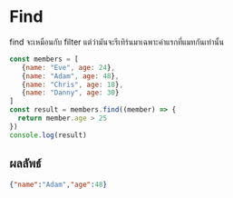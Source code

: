 # Find
find จะเหมือนกับ filter แต่ว่ามันจะรีเทิร์นมาเฉพาะค่าแรกที่แมทกันเท่านั้น
```javascript
const members = [ 
   {name: "Eve", age: 24}, 
   {name: "Adam", age: 48}, 
   {name: "Chris", age: 18}, 
   {name: "Danny", age: 30}
]
const result = members.find((member) => {
  return member.age > 25
})
console.log(result)
```

## ผลลัพธ์
```json
{"name":"Adam","age":48}
```